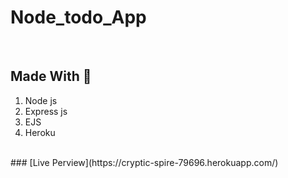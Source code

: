 <h1 text-align="center">Node_todo_App</h1>

<br />

## Made With 🔨
1) Node js
2) Express js
3) EJS 
4) Heroku
<br />
### [Live Perview](https://cryptic-spire-79696.herokuapp.com/) 
